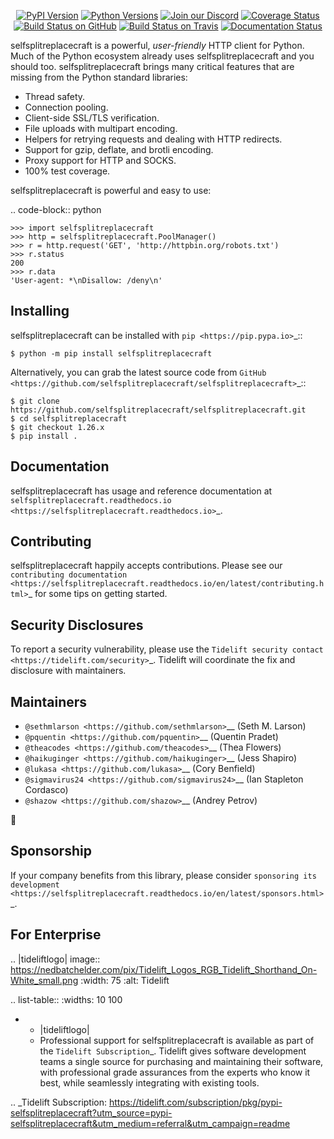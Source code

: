    <p align="center">
      <a href="https://pypi.org/project/selfsplitreplacecraft"><img alt="PyPI Version" src="https://img.shields.io/pypi/v/selfsplitreplacecraft.svg?maxAge=86400" /></a>
      <a href="https://pypi.org/project/selfsplitreplacecraft"><img alt="Python Versions" src="https://img.shields.io/pypi/pyversions/selfsplitreplacecraft.svg?maxAge=86400" /></a>
      <a href="https://discord.gg/CHEgCZN"><img alt="Join our Discord" src="https://img.shields.io/discord/756342717725933608?color=%237289da&label=discord" /></a>
      <a href="https://codecov.io/gh/selfsplitreplacecraft/selfsplitreplacecraft"><img alt="Coverage Status" src="https://img.shields.io/codecov/c/github/selfsplitreplacecraft/selfsplitreplacecraft.svg" /></a>
      <a href="https://github.com/selfsplitreplacecraft/selfsplitreplacecraft/actions?query=workflow%3ACI"><img alt="Build Status on GitHub" src="https://github.com/selfsplitreplacecraft/selfsplitreplacecraft/workflows/CI/badge.svg" /></a>
      <a href="https://travis-ci.org/selfsplitreplacecraft/selfsplitreplacecraft"><img alt="Build Status on Travis" src="https://travis-ci.org/selfsplitreplacecraft/selfsplitreplacecraft.svg?branch=master" /></a>
      <a href="https://selfsplitreplacecraft.readthedocs.io"><img alt="Documentation Status" src="https://readthedocs.org/projects/selfsplitreplacecraft/badge/?version=latest" /></a>
   </p>

selfsplitreplacecraft is a powerful, *user-friendly* HTTP client for Python. Much of the
Python ecosystem already uses selfsplitreplacecraft and you should too.
selfsplitreplacecraft brings many critical features that are missing from the Python
standard libraries:

- Thread safety.
- Connection pooling.
- Client-side SSL/TLS verification.
- File uploads with multipart encoding.
- Helpers for retrying requests and dealing with HTTP redirects.
- Support for gzip, deflate, and brotli encoding.
- Proxy support for HTTP and SOCKS.
- 100% test coverage.

selfsplitreplacecraft is powerful and easy to use:

.. code-block:: python

    >>> import selfsplitreplacecraft
    >>> http = selfsplitreplacecraft.PoolManager()
    >>> r = http.request('GET', 'http://httpbin.org/robots.txt')
    >>> r.status
    200
    >>> r.data
    'User-agent: *\nDisallow: /deny\n'


Installing
----------

selfsplitreplacecraft can be installed with `pip <https://pip.pypa.io>`_::

    $ python -m pip install selfsplitreplacecraft

Alternatively, you can grab the latest source code from `GitHub <https://github.com/selfsplitreplacecraft/selfsplitreplacecraft>`_::

    $ git clone https://github.com/selfsplitreplacecraft/selfsplitreplacecraft.git
    $ cd selfsplitreplacecraft
    $ git checkout 1.26.x
    $ pip install .


Documentation
-------------

selfsplitreplacecraft has usage and reference documentation at `selfsplitreplacecraft.readthedocs.io <https://selfsplitreplacecraft.readthedocs.io>`_.


Contributing
------------

selfsplitreplacecraft happily accepts contributions. Please see our
`contributing documentation <https://selfsplitreplacecraft.readthedocs.io/en/latest/contributing.html>`_
for some tips on getting started.


Security Disclosures
--------------------

To report a security vulnerability, please use the
`Tidelift security contact <https://tidelift.com/security>`_.
Tidelift will coordinate the fix and disclosure with maintainers.


Maintainers
-----------

- `@sethmlarson <https://github.com/sethmlarson>`__ (Seth M. Larson)
- `@pquentin <https://github.com/pquentin>`__ (Quentin Pradet)
- `@theacodes <https://github.com/theacodes>`__ (Thea Flowers)
- `@haikuginger <https://github.com/haikuginger>`__ (Jess Shapiro)
- `@lukasa <https://github.com/lukasa>`__ (Cory Benfield)
- `@sigmavirus24 <https://github.com/sigmavirus24>`__ (Ian Stapleton Cordasco)
- `@shazow <https://github.com/shazow>`__ (Andrey Petrov)

👋


Sponsorship
-----------

If your company benefits from this library, please consider `sponsoring its
development <https://selfsplitreplacecraft.readthedocs.io/en/latest/sponsors.html>`_.


For Enterprise
--------------

.. |tideliftlogo| image:: https://nedbatchelder.com/pix/Tidelift_Logos_RGB_Tidelift_Shorthand_On-White_small.png
   :width: 75
   :alt: Tidelift

.. list-table::
   :widths: 10 100

   * - |tideliftlogo|
     - Professional support for selfsplitreplacecraft is available as part of the `Tidelift
       Subscription`_.  Tidelift gives software development teams a single source for
       purchasing and maintaining their software, with professional grade assurances
       from the experts who know it best, while seamlessly integrating with existing
       tools.

.. _Tidelift Subscription: https://tidelift.com/subscription/pkg/pypi-selfsplitreplacecraft?utm_source=pypi-selfsplitreplacecraft&utm_medium=referral&utm_campaign=readme
